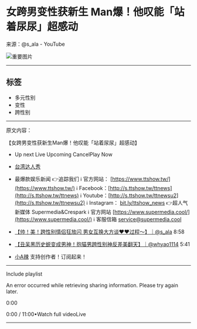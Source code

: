 # 女跨男变性获新生 Man爆！他叹能「站着尿尿」超感动

来源：@s_ala - YouTube

![重要图片](https://www.example.com/image.jpg) <!-- 请替换为实际图片链接 -->

>

---

## 标签
- 多元性别
- 变性
- 跨性别

---

原文内容：

【女跨男变性获新生Man爆！他叹能「站着尿尿」超感动】

- Up next Live Upcoming CancelPlay Now  
- [台湾达人秀](https://www.youtube.com/channel/UCIECJyQ6meDyN-UnVHgXAMA)
- 最爆款娱乐新闻 👉追踪我们 ℹ 官方网站： [https://www.ttshow.tw/](https://www.ttshow.tw/) ℹ Facebook：[http://s.ttshow.tw/ttnews](http://s.ttshow.tw/ttnews) ℹ Youtube：[http://s.ttshow.tw/ttnewsu2](http://s.ttshow.tw/ttnewsu2) ℹ Instagram： [bit.ly/ttshow_news](http://bit.ly/ttshow_news) 👉超人气新媒体 Supermedia&Crespark ℹ 官方网站 [https://www.supermedia.cool/](https://www.supermedia.cool/) ℹ 客服信箱 service@supermedia.cool

- [【帅！美！跨性别情侣狂放闪 男女互换大方谈❤️❤️过程～】｜@s_ala](https://www.youtube.com/watch?v=ukV_6FDjSko) 8:58
- [【丑呆黑历史蜕变成男神！抱猫男跨性别神反差美翻天】｜@whyao1114](https://www.youtube.com/watch?v=k1fRmu-j49o) 5:41
- [小A辣](https://www.youtube.com/channel/UCjpOUB7ejhZGdo4FG0FJH8Q) 支持创作者！订阅起来！

--- 

Include playlist

An error occurred while retrieving sharing information. Please try again later.

0:00

0:00 / 11:00•Watch full videoLive

---